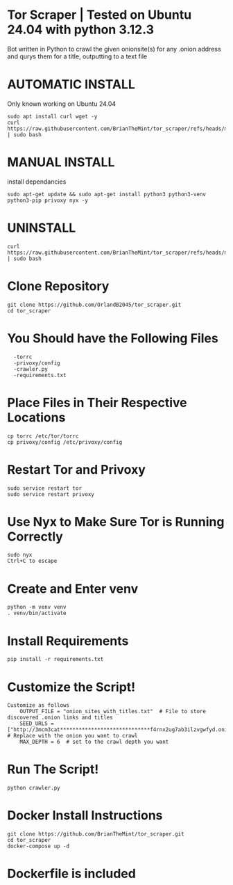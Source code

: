 # Tor Scraper | Tested on Ubuntu 24.04 with python 3.12.3
Bot written in Python to crawl the given onionsite(s) for any .onion address and qurys them for a title, outputting to a text file

# AUTOMATIC INSTALL
  Only known working on Ubuntu 24.04

    sudo apt install curl wget -y
    curl https://raw.githubusercontent.com/BrianTheMint/tor_scraper/refs/heads/main/setup_torscraper.sh | sudo bash
  
   
# MANUAL INSTALL
  
  
  install dependancies
  
    sudo apt-get update && sudo apt-get install python3 python3-venv python3-pip privoxy nyx -y

# UNINSTALL 

    curl https://raw.githubusercontent.com/BrianTheMint/tor_scraper/refs/heads/main/uninstall.sh | sudo bash

# Clone Repository
  
    git clone https://github.com/OrlandB2045/tor_scraper.git
    cd tor_scraper

 # You Should have the Following Files
    
      -torrc
      -privoxy/config
      -crawler.py
      -requirements.txt

# Place Files in Their Respective Locations
    
    cp torrc /etc/tor/torrc
    cp privoxy/config /etc/privoxy/config

# Restart Tor and Privoxy
    
    sudo service restart tor
    sudo service restart privoxy

# Use Nyx to Make Sure Tor is Running Correctly

    sudo nyx
    Ctrl+C to escape
# Create and Enter venv
    
    python -m venv venv
    . venv/bin/activate

# Install Requirements

    pip install -r requirements.txt

# Customize the Script!

    Customize as follows 
        OUTPUT_FILE = "onion_sites_with_titles.txt"  # File to store discovered .onion links and titles
        SEED_URLS = ["http://3mcm3cat*****************************f4rnx2ug7ab3ilzvgwfyd.onion/"]  # Replace with the onion you want to crawl
        MAX_DEPTH = 6  # set to the crawl depth you want

# Run The Script!

    python crawler.py



# Docker Install Instructions

    git clone https://github.com/BrianTheMint/tor_scraper.git
    cd tor_scraper
    docker-compose up -d

# Dockerfile is included
  
        
